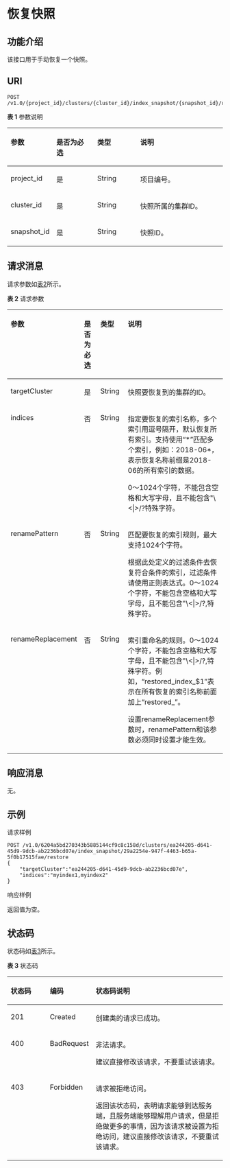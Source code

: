 # 恢复快照<a name="css_03_0035"></a>

## 功能介绍<a name="section874853215915"></a>

该接口用于手动恢复一个快照。

## URI<a name="section8763193210910"></a>

```
POST /v1.0/{project_id}/clusters/{cluster_id}/index_snapshot/{snapshot_id}/restore
```

**表 1**  参数说明

<a name="table57631032695"></a>
<table><thead align="left"><tr id="row4445336913"><th class="cellrowborder" valign="top" width="21%" id="mcps1.2.5.1.1"><p id="p54417338910"><a name="p54417338910"></a><a name="p54417338910"></a>参数</p>
</th>
<th class="cellrowborder" valign="top" width="19%" id="mcps1.2.5.1.2"><p id="p1644733693"><a name="p1644733693"></a><a name="p1644733693"></a>是否为必选</p>
</th>
<th class="cellrowborder" valign="top" width="20%" id="mcps1.2.5.1.3"><p id="p11441233696"><a name="p11441233696"></a><a name="p11441233696"></a>类型</p>
</th>
<th class="cellrowborder" valign="top" width="40%" id="mcps1.2.5.1.4"><p id="p124403319916"><a name="p124403319916"></a><a name="p124403319916"></a>说明</p>
</th>
</tr>
</thead>
<tbody><tr id="row94414331098"><td class="cellrowborder" valign="top" width="21%" headers="mcps1.2.5.1.1 "><p id="p0441331398"><a name="p0441331398"></a><a name="p0441331398"></a>project_id</p>
</td>
<td class="cellrowborder" valign="top" width="19%" headers="mcps1.2.5.1.2 "><p id="p9444331997"><a name="p9444331997"></a><a name="p9444331997"></a>是</p>
</td>
<td class="cellrowborder" valign="top" width="20%" headers="mcps1.2.5.1.3 "><p id="p144412334919"><a name="p144412334919"></a><a name="p144412334919"></a>String</p>
</td>
<td class="cellrowborder" valign="top" width="40%" headers="mcps1.2.5.1.4 "><p id="p18449331896"><a name="p18449331896"></a><a name="p18449331896"></a>项目编号。</p>
</td>
</tr>
<tr id="row14453320917"><td class="cellrowborder" valign="top" width="21%" headers="mcps1.2.5.1.1 "><p id="p2044193314920"><a name="p2044193314920"></a><a name="p2044193314920"></a>cluster_id</p>
</td>
<td class="cellrowborder" valign="top" width="19%" headers="mcps1.2.5.1.2 "><p id="p24410331398"><a name="p24410331398"></a><a name="p24410331398"></a>是</p>
</td>
<td class="cellrowborder" valign="top" width="20%" headers="mcps1.2.5.1.3 "><p id="p844133316918"><a name="p844133316918"></a><a name="p844133316918"></a>String</p>
</td>
<td class="cellrowborder" valign="top" width="40%" headers="mcps1.2.5.1.4 "><p id="p13441833493"><a name="p13441833493"></a><a name="p13441833493"></a>快照所属的集群ID。</p>
</td>
</tr>
<tr id="row169341188286"><td class="cellrowborder" valign="top" width="21%" headers="mcps1.2.5.1.1 "><p id="p593415181284"><a name="p593415181284"></a><a name="p593415181284"></a>snapshot_id</p>
</td>
<td class="cellrowborder" valign="top" width="19%" headers="mcps1.2.5.1.2 "><p id="p293521892813"><a name="p293521892813"></a><a name="p293521892813"></a>是</p>
</td>
<td class="cellrowborder" valign="top" width="20%" headers="mcps1.2.5.1.3 "><p id="p19935121812286"><a name="p19935121812286"></a><a name="p19935121812286"></a>String</p>
</td>
<td class="cellrowborder" valign="top" width="40%" headers="mcps1.2.5.1.4 "><p id="p169351118192810"><a name="p169351118192810"></a><a name="p169351118192810"></a>快照ID。</p>
</td>
</tr>
</tbody>
</table>

## 请求消息<a name="section1477913211910"></a>

请求参数如[表2](#table82481020121413)所示。

**表 2**  请求参数

<a name="table82481020121413"></a>
<table><thead align="left"><tr id="row18248112010149"><th class="cellrowborder" valign="top" width="17%" id="mcps1.2.5.1.1"><p id="p10441033494"><a name="p10441033494"></a><a name="p10441033494"></a>参数</p>
</th>
<th class="cellrowborder" valign="top" width="12.4%" id="mcps1.2.5.1.2"><p id="p74493316910"><a name="p74493316910"></a><a name="p74493316910"></a>是否为必选</p>
</th>
<th class="cellrowborder" valign="top" width="15.52%" id="mcps1.2.5.1.3"><p id="p1044533896"><a name="p1044533896"></a><a name="p1044533896"></a>类型</p>
</th>
<th class="cellrowborder" valign="top" width="55.08%" id="mcps1.2.5.1.4"><p id="p154413335917"><a name="p154413335917"></a><a name="p154413335917"></a>说明</p>
</th>
</tr>
</thead>
<tbody><tr id="row18248182013148"><td class="cellrowborder" valign="top" width="17%" headers="mcps1.2.5.1.1 "><p id="p837215054813"><a name="p837215054813"></a><a name="p837215054813"></a>targetCluster</p>
</td>
<td class="cellrowborder" valign="top" width="12.4%" headers="mcps1.2.5.1.2 "><p id="p4441233891"><a name="p4441233891"></a><a name="p4441233891"></a>是</p>
</td>
<td class="cellrowborder" valign="top" width="15.52%" headers="mcps1.2.5.1.3 "><p id="p186181046114912"><a name="p186181046114912"></a><a name="p186181046114912"></a>String</p>
</td>
<td class="cellrowborder" valign="top" width="55.08%" headers="mcps1.2.5.1.4 "><p id="p9448924192218"><a name="p9448924192218"></a><a name="p9448924192218"></a>快照要恢复到的集群的ID。</p>
</td>
</tr>
<tr id="row243315404483"><td class="cellrowborder" valign="top" width="17%" headers="mcps1.2.5.1.1 "><p id="p1343434015485"><a name="p1343434015485"></a><a name="p1343434015485"></a>indices</p>
</td>
<td class="cellrowborder" valign="top" width="12.4%" headers="mcps1.2.5.1.2 "><p id="p61971911172012"><a name="p61971911172012"></a><a name="p61971911172012"></a>否</p>
</td>
<td class="cellrowborder" valign="top" width="15.52%" headers="mcps1.2.5.1.3 "><p id="p1543414094815"><a name="p1543414094815"></a><a name="p1543414094815"></a>String</p>
</td>
<td class="cellrowborder" valign="top" width="55.08%" headers="mcps1.2.5.1.4 "><p id="p194341340174817"><a name="p194341340174817"></a><a name="p194341340174817"></a>指定要恢复的索引名称，多个索引用逗号隔开，默认恢复所有索引。支持使用“*”匹配多个索引，例如：2018-06*，表示恢复名称前缀是2018-06的所有索引的数据。</p>
<p id="p7748181019443"><a name="p7748181019443"></a><a name="p7748181019443"></a>0～1024个字符，不能包含空格和大写字母，且不能包含"\&lt;|&gt;/?特殊字符。</p>
</td>
</tr>
<tr id="row1795115595819"><td class="cellrowborder" valign="top" width="17%" headers="mcps1.2.5.1.1 "><p id="p19952165545814"><a name="p19952165545814"></a><a name="p19952165545814"></a>renamePattern</p>
</td>
<td class="cellrowborder" valign="top" width="12.4%" headers="mcps1.2.5.1.2 "><p id="p139521155125816"><a name="p139521155125816"></a><a name="p139521155125816"></a>否</p>
</td>
<td class="cellrowborder" valign="top" width="15.52%" headers="mcps1.2.5.1.3 "><p id="p1995220551584"><a name="p1995220551584"></a><a name="p1995220551584"></a>String</p>
</td>
<td class="cellrowborder" valign="top" width="55.08%" headers="mcps1.2.5.1.4 "><p id="p131436419191"><a name="p131436419191"></a><a name="p131436419191"></a>匹配要恢复的索引规则，最大支持1024个字符。</p>
<p id="p156573384511"><a name="p156573384511"></a><a name="p156573384511"></a>根据此处定义的过滤条件去恢复符合条件的索引，过滤条件请使用正则表达式。0～1024个字符，不能包含空格和大写字母，且不能包含"\&lt;|&gt;/?,特殊字符。</p>
</td>
</tr>
<tr id="row20584459142218"><td class="cellrowborder" valign="top" width="17%" headers="mcps1.2.5.1.1 "><p id="p0584185922218"><a name="p0584185922218"></a><a name="p0584185922218"></a>renameReplacement</p>
</td>
<td class="cellrowborder" valign="top" width="12.4%" headers="mcps1.2.5.1.2 "><p id="p108383182419"><a name="p108383182419"></a><a name="p108383182419"></a>否</p>
</td>
<td class="cellrowborder" valign="top" width="15.52%" headers="mcps1.2.5.1.3 "><p id="p9838916243"><a name="p9838916243"></a><a name="p9838916243"></a>String</p>
</td>
<td class="cellrowborder" valign="top" width="55.08%" headers="mcps1.2.5.1.4 "><p id="p1958475913225"><a name="p1958475913225"></a><a name="p1958475913225"></a>索引重命名的规则。0～1024个字符，不能包含空格和大写字母，且不能包含"\&lt;|&gt;/?,特殊字符。例如，<span class="parmvalue" id="parmvalue1450220178110"><a name="parmvalue1450220178110"></a><a name="parmvalue1450220178110"></a>“restored_index_$1”</span>表示在所有恢复的索引名称前面加上<span class="parmvalue" id="parmvalue14551723181111"><a name="parmvalue14551723181111"></a><a name="parmvalue14551723181111"></a>“restored_”</span>。</p>
<p id="p105962536258"><a name="p105962536258"></a><a name="p105962536258"></a>设置renameReplacement参数时，renamePattern和该参数必须同时设置才能生效。</p>
</td>
</tr>
</tbody>
</table>

## 响应消息<a name="section19810103220915"></a>

无。

## 示例<a name="section27311857164512"></a>

请求样例

```
POST /v1.0/6204a5bd270343b5885144cf9c8c158d/clusters/ea244205-d641-45d9-9dcb-ab2236bcd07e/index_snapshot/29a2254e-947f-4463-b65a-5f0b17515fae/restore
{
    "targetCluster":"ea244205-d641-45d9-9dcb-ab2236bcd07e",
    "indices":"myindex1,myindex2"
}
```

响应样例

返回值为空。

## 状态码<a name="section87962546391"></a>

状态码如[表3](#table1130545163319)所示。

**表 3**  状态码

<a name="table1130545163319"></a>
<table><thead align="left"><tr id="row43061959330"><th class="cellrowborder" valign="top" width="18.411841184118412%" id="mcps1.2.4.1.1"><p id="zh-cn_topic_0122640420_p51562446"><a name="zh-cn_topic_0122640420_p51562446"></a><a name="zh-cn_topic_0122640420_p51562446"></a>状态码</p>
</th>
<th class="cellrowborder" valign="top" width="19.99199919991999%" id="mcps1.2.4.1.2"><p id="zh-cn_topic_0122640420_p15808580"><a name="zh-cn_topic_0122640420_p15808580"></a><a name="zh-cn_topic_0122640420_p15808580"></a>编码</p>
</th>
<th class="cellrowborder" valign="top" width="61.5961596159616%" id="mcps1.2.4.1.3"><p id="zh-cn_topic_0122640420_p5426640"><a name="zh-cn_topic_0122640420_p5426640"></a><a name="zh-cn_topic_0122640420_p5426640"></a>状态码说明</p>
</th>
</tr>
</thead>
<tbody><tr id="row10306135113317"><td class="cellrowborder" valign="top" width="18.411841184118412%" headers="mcps1.2.4.1.1 "><p id="p430655133316"><a name="p430655133316"></a><a name="p430655133316"></a>201</p>
</td>
<td class="cellrowborder" valign="top" width="19.99199919991999%" headers="mcps1.2.4.1.2 "><p id="zh-cn_topic_0122640420_p58675139"><a name="zh-cn_topic_0122640420_p58675139"></a><a name="zh-cn_topic_0122640420_p58675139"></a>Created</p>
</td>
<td class="cellrowborder" valign="top" width="61.5961596159616%" headers="mcps1.2.4.1.3 "><p id="zh-cn_topic_0122640420_p55065844"><a name="zh-cn_topic_0122640420_p55065844"></a><a name="zh-cn_topic_0122640420_p55065844"></a>创建类的请求已成功。</p>
</td>
</tr>
<tr id="row1830612503310"><td class="cellrowborder" valign="top" width="18.411841184118412%" headers="mcps1.2.4.1.1 "><p id="p1030616563318"><a name="p1030616563318"></a><a name="p1030616563318"></a>400</p>
</td>
<td class="cellrowborder" valign="top" width="19.99199919991999%" headers="mcps1.2.4.1.2 "><p id="zh-cn_topic_0122640420_p11193990"><a name="zh-cn_topic_0122640420_p11193990"></a><a name="zh-cn_topic_0122640420_p11193990"></a>BadRequest</p>
</td>
<td class="cellrowborder" valign="top" width="61.5961596159616%" headers="mcps1.2.4.1.3 "><p id="zh-cn_topic_0122640420_p34297999"><a name="zh-cn_topic_0122640420_p34297999"></a><a name="zh-cn_topic_0122640420_p34297999"></a>非法请求。</p>
<p id="zh-cn_topic_0122640420_p40246543"><a name="zh-cn_topic_0122640420_p40246543"></a><a name="zh-cn_topic_0122640420_p40246543"></a>建议直接修改该请求，不要重试该请求。</p>
</td>
</tr>
<tr id="row1261264514331"><td class="cellrowborder" valign="top" width="18.411841184118412%" headers="mcps1.2.4.1.1 "><p id="p17612174563314"><a name="p17612174563314"></a><a name="p17612174563314"></a>403</p>
</td>
<td class="cellrowborder" valign="top" width="19.99199919991999%" headers="mcps1.2.4.1.2 "><p id="zh-cn_topic_0122640420_p50789473"><a name="zh-cn_topic_0122640420_p50789473"></a><a name="zh-cn_topic_0122640420_p50789473"></a>Forbidden</p>
</td>
<td class="cellrowborder" valign="top" width="61.5961596159616%" headers="mcps1.2.4.1.3 "><p id="zh-cn_topic_0122640420_p20306648"><a name="zh-cn_topic_0122640420_p20306648"></a><a name="zh-cn_topic_0122640420_p20306648"></a>请求被拒绝访问。</p>
<p id="zh-cn_topic_0122640420_p48542107"><a name="zh-cn_topic_0122640420_p48542107"></a><a name="zh-cn_topic_0122640420_p48542107"></a>返回该状态码，表明请求能够到达服务端，且服务端能够理解用户请求，但是拒绝做更多的事情，因为该请求被设置为拒绝访问，建议直接修改该请求，不要重试该请求。</p>
</td>
</tr>
</tbody>
</table>

